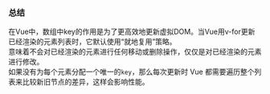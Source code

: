 
### 总结

在Vue中，数组中key的作用是为了更高效地更新虚拟DOM。当Vue用v-for更新已经渲染的元素列表时，它默认使用“就地复用”策略。  
意味着不会对已经渲染的元素进行任何移动或删除操作，仅仅是对已经渲染的元素进行修改。    
如果没有为每个元素分配一个唯一的`key`，那么每次更新时 Vue 都需要遍历整个列表来比较新旧节点的差异，这样会影响性能。